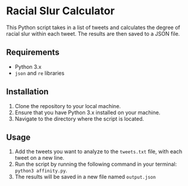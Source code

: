 # Racial Slur Calculator

This Python script takes in a list of tweets and calculates the degree of racial slur within each tweet. The results are then saved to a JSON file.

## Requirements

- Python 3.x
- `json` and `re` libraries

## Installation

1. Clone the repository to your local machine.
2. Ensure that you have Python 3.x installed on your machine.
3. Navigate to the directory where the script is located.

## Usage

1. Add the tweets you want to analyze to the `tweets.txt` file, with each tweet on a new line.
2. Run the script by running the following command in your terminal: `python3 affinity.py`.
3. The results will be saved in a new file named `output.json`
